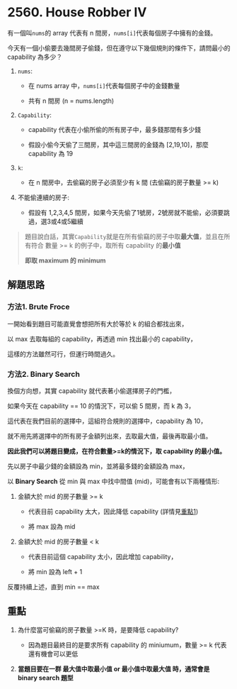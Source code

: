 # 2560. House Robber IV
有一個叫`nums`的 array 代表有 n 間房，`nums[i]`代表每個房子中擁有的金錢。

今天有一個小偷要去幾間房子偷錢，但在遵守以下幾個規則的條件下，請問最小的 capability 為多少？
  1. `nums`:
     
     -  在 nums array 中，`nums[i]`代表每個房子中的金錢數量
     
     -  共有 n 間房 (n = nums.length)
       
  2. `Capability`:
     
     -  capability 代表在小偷所偷的所有房子中，最多錢那間有多少錢
     
     -  假設小偷今天偷了三間房，其中這三間房的金錢為 [2,19,10]，那麼 capability 為 19
      
  3. `k`:
     
     -  在 n 間房中，去偷竊的房子必須至少有 k 間 (去偷竊的房子數量 >= k)
       
  4. 不能偷連續的房子:

     -  假設有 1,2,3,4,5 間房，如果今天先偷了1號房，2號房就不能偷，必須要跳過，選3或4或5繼續
       
> 題目說白話，其實`Capability`就是在所有偷竊的房子中取**最大值**，並且在所有符合 數量 >= k 的例子中，取所有 capability 的**最小值**
>
> **即取 maximum 的 minimum**

## 解題思路
### 方法1. Brute Froce
一開始看到題目可能直覺會想把所有大於等於 k 的組合都找出來，

以 max 去取每組的 capability，再透過 min 找出最小的 capability，

這樣的方法雖然可行，但運行時間過久。

### 方法2. Binary Search

換個方向想，其實 capability 就代表著小偷選擇房子的門檻，

如果今天在 capability == 10 的情況下，可以偷 5 間房，而 k 為 3，

這代表在我們目前的選擇中，這組符合規則的選擇中，capability 為 10，

就不用先將選擇中的所有房子金額列出來，去取最大值，最後再取最小值。

**因此我們可以將題目變成，在符合數量>=k的情況下，取 capability 的最小值。**

先以房子中最少錢的金額設為 min，並將最多錢的金額設為 max，

以 **Binary Search** 從 min 與 max 中找中間值 (mid)，可能會有以下兩種情形:
1. 金額大於 mid 的房子數量 >= k
   
   -  代表目前 capability 太大，因此降低 capability (詳情見[重點1](#point1))

   -  將 max 設為 mid

2. 金額大於 mid 的房子數量 < k

   -  代表目前這個 capability 太小，因此增加 capability，

   -  將 min 設為 left + 1

反覆持續上述，直到 min == max

## 重點
<a id="point1"></a>
1. 為什麼當可偷竊的房子數量 >=K 時，是要降低 capability?

    * 因為題目最終目的是要求所有 capability 的 miniumum，數量 >= k 代表還有機會可以更低
2. **當題目要在一群 最大值中取最小值 or 最小值中取最大值 時，通常會是 binary search 題型**
